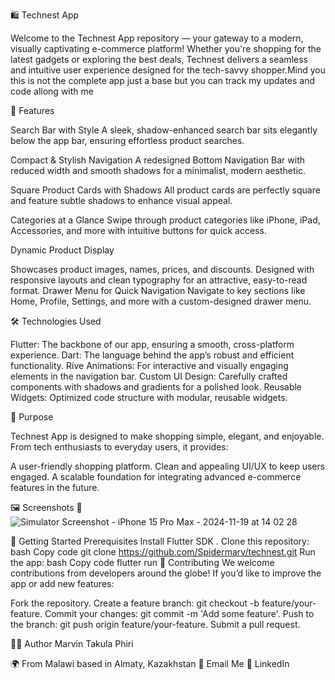 🛍️ Technest App

Welcome to the Technest App repository — your gateway to a modern, visually captivating e-commerce platform! Whether you're shopping for the latest gadgets or exploring the best deals, Technest delivers a seamless and intuitive user experience designed for the tech-savvy shopper.Mind you this is not the complete app just a base but you can track my updates and code allong with me

🌟 Features

Search Bar with Style
A sleek, shadow-enhanced search bar sits elegantly below the app bar, ensuring effortless product searches.

Compact & Stylish Navigation
A redesigned Bottom Navigation Bar with reduced width and smooth shadows for a minimalist, modern aesthetic.

Square Product Cards with Shadows
All product cards are perfectly square and feature subtle shadows to enhance visual appeal.

Categories at a Glance
Swipe through product categories like iPhone, iPad, Accessories, and more with intuitive buttons for quick access.

Dynamic Product Display

Showcases product images, names, prices, and discounts.
Designed with responsive layouts and clean typography for an attractive, easy-to-read format.
Drawer Menu for Quick Navigation
Navigate to key sections like Home, Profile, Settings, and more with a custom-designed drawer menu.

🛠️ Technologies Used

Flutter: The backbone of our app, ensuring a smooth, cross-platform experience.
Dart: The language behind the app’s robust and efficient functionality.
Rive Animations: For interactive and visually engaging elements in the navigation bar.
Custom UI Design: Carefully crafted components with shadows and gradients for a polished look.
Reusable Widgets: Optimized code structure with modular, reusable widgets.

🎯 Purpose

Technest App is designed to make shopping simple, elegant, and enjoyable. From tech enthusiasts to everyday users, it provides:

A user-friendly shopping platform.
Clean and appealing UI/UX to keep users engaged.
A scalable foundation for integrating advanced e-commerce features in the future.

🖼️ Screenshots
📌 ![Simulator Screenshot - iPhone 15 Pro Max - 2024-11-19 at 14 02 28](https://github.com/user-attachments/assets/c19c41d8-23e2-4824-bf95-8345f57e2af3)


🚀 Getting Started
Prerequisites
Install Flutter SDK .
Clone this repository:
bash
Copy code
git clone https://github.com/Spidermarv/technest.git
Run the app:
bash
Copy code
flutter run
🤝 Contributing
We welcome contributions from developers around the globe! If you’d like to improve the app or add new features:

Fork the repository.
Create a feature branch: git checkout -b feature/your-feature.
Commit your changes: git commit -m 'Add some feature'.
Push to the branch: git push origin feature/your-feature.
Submit a pull request.

👨‍💻 Author
Marvin Takula Phiri

🌍 From Malawi based in Almaty, Kazakhstan
📧 Email Me 
💼 LinkedIn
